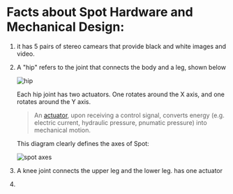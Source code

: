 # Facts about Spot Hardware and Mechanical Design:

1. it has 5 pairs of stereo camears that provide black and white images and video.

2. A "hip" refers to the joint that connects the body and a leg, shown below

   ![hip](https://i.imgur.com/pyMhUtQ.png)

   Each hip joint has two actuators. One rotates around the X axis, and one rotates around the Y axis.

   >An [actuator](https://en.wikipedia.org/wiki/Actuator), upon receiving a control signal, converts energy (e.g. electric current, hydraulic pressure, pnumatic pressure) into mechanical motion.

    This diagram clearly defines the axes of Spot:

    ![spot axes](https://d33wubrfki0l68.cloudfront.net/dd322f87de0e52e2cf381e96d4392b135b6dca61/8fd3c/_images/spotframes.png)


3. A knee joint connects the upper leg and the lower leg. has one actuator

4.
